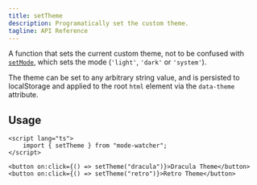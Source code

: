 ```yaml
---
title: setTheme
description: Programatically set the custom theme.
tagline: API Reference
---
```


A function that sets the current custom theme, not to be confused with [`setMode`](/docs/api-reference/set-mode), which sets the mode (`'light'`, `'dark'` or `'system'`).

The theme can be set to any arbitrary string value, and is persisted to localStorage and applied to the root `html` element via the `data-theme` attribute.

## Usage

```svelte
<script lang="ts">
	import { setTheme } from "mode-watcher";
</script>

<button on:click={() => setTheme("dracula")}>Dracula Theme</button>
<button on:click={() => setTheme("retro")}>Retro Theme</button>
```
